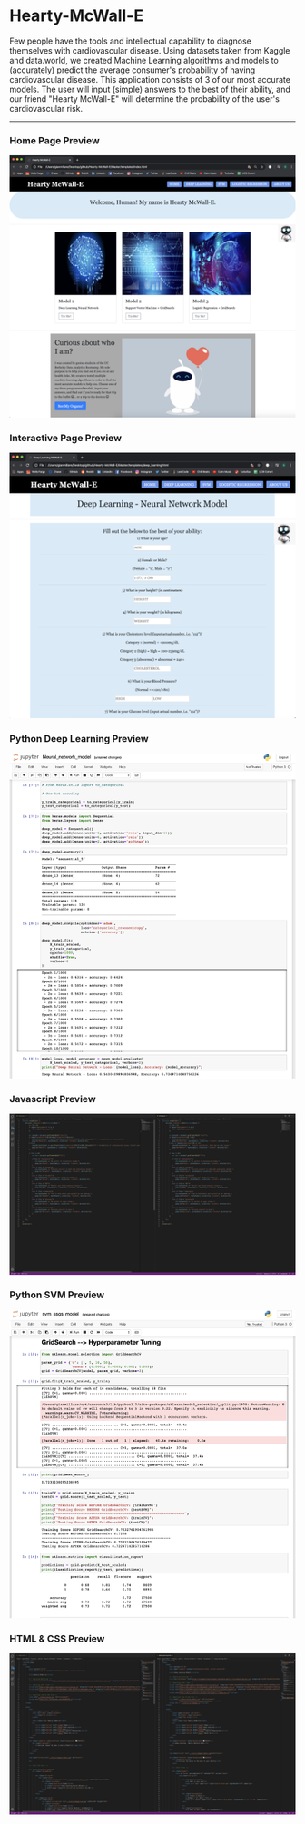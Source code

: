 # Hearty-McWall-E

Few people have the tools and intellectual capability to diagnose themselves with cardiovascular disease. Using datasets taken from Kaggle and data.world, we created Machine Learning algorithms and models to (accurately) predict the average consumer's probability of having cardiovascular disease. This application consists of 3 of our most accurate models. The user will input (simple) answers to the best of their ability, and our friend "Hearty McWall-E" will determine the probability of the user's cardiovascular risk.

-------------------------------------------------------------------------------------------------------------------

### Home Page Preview
![](Master/static/images/readme1.png)

### Interactive Page Preview
![](Master/static/images/readme2.png)

### Python Deep Learning Preview
![](Master/static/images/readme3.png)

### Javascript Preview
![](Master/static/images/readme4.png)

### Python SVM Preview
![](Master/static/images/readme5.png)

### HTML & CSS Preview
![](Master/static/images/readme6.png)
